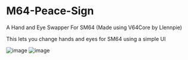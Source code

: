 # M64-Peace-Sign
A Hand and Eye Swapper For SM64 (Made using V64Core by Llennpie)

This lets you change hands and eyes for SM64 using a simple UI

![image](https://user-images.githubusercontent.com/100545041/184802153-4c782e1b-dda7-4f08-9d68-6bed59bee33d.png)
![image](https://user-images.githubusercontent.com/100545041/184802169-520d2128-fa49-432d-91c2-412ec6699ef8.png)
